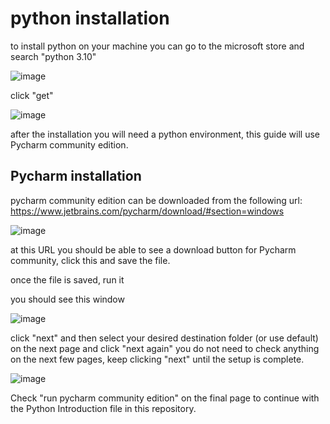 # python installation
to install python on your machine you can go to the microsoft store and search "python 3.10"

![image](https://user-images.githubusercontent.com/110176257/181585895-938f9e5f-ab62-4aa7-8b62-e33f7b5d976c.png)

click "get"

![image](https://user-images.githubusercontent.com/110176257/181586281-a6e5bb78-c60c-4006-b67b-5efcc7ca62a7.png)

after the installation you will need a python environment, this guide will use Pycharm community edition.

## Pycharm installation

pycharm community edition can be downloaded from the following url: https://www.jetbrains.com/pycharm/download/#section=windows

![image](https://user-images.githubusercontent.com/110176257/181588192-7cac29f3-1376-410a-9141-4d73fce239ea.png)

at this URL you should be able to see a download button for Pycharm community, click this and save the file.

once the file is saved, run it

you should see this window

![image](https://user-images.githubusercontent.com/110176257/181588509-54c071a1-2f0a-47b3-84f9-fdc2161dbfee.png)

click "next" and then select your desired destination folder (or use default) on the next page and click "next again"
you do not need to check anything on the next few pages, keep clicking "next" until the setup is complete.

![image](https://user-images.githubusercontent.com/110176257/181589933-fe251cf8-1bca-41bf-ae03-a328662f7791.png)

Check "run pycharm community edition" on the final page to continue with the Python Introduction file in this repository.

